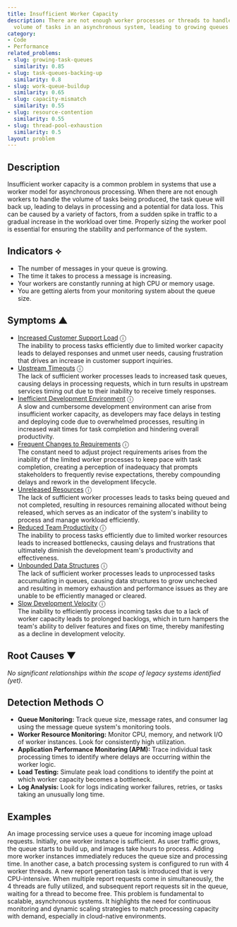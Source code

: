 ```yaml
---
title: Insufficient Worker Capacity
description: There are not enough worker processes or threads to handle the incoming
  volume of tasks in an asynchronous system, leading to growing queues.
category:
- Code
- Performance
related_problems:
- slug: growing-task-queues
  similarity: 0.85
- slug: task-queues-backing-up
  similarity: 0.8
- slug: work-queue-buildup
  similarity: 0.65
- slug: capacity-mismatch
  similarity: 0.55
- slug: resource-contention
  similarity: 0.55
- slug: thread-pool-exhaustion
  similarity: 0.5
layout: problem
---
```


## Description
Insufficient worker capacity is a common problem in systems that use a worker model for asynchronous processing. When there are not enough workers to handle the volume of tasks being produced, the task queue will back up, leading to delays in processing and a potential for data loss. This can be caused by a variety of factors, from a sudden spike in traffic to a gradual increase in the workload over time. Properly sizing the worker pool is essential for ensuring the stability and performance of the system.


## Indicators ⟡
- The number of messages in your queue is growing.
- The time it takes to process a message is increasing.
- Your workers are constantly running at high CPU or memory usage.
- You are getting alerts from your monitoring system about the queue size.


## Symptoms ▲

- [Increased Customer Support Load](increased-customer-support-load.md) <span class="info-tooltip" title="Confidence: 0.464, Strength: 0.728">ⓘ</span>
<br/>  The inability to process tasks efficiently due to limited worker capacity leads to delayed responses and unmet user needs, causing frustration that drives an increase in customer support inquiries.
- [Upstream Timeouts](upstream-timeouts.md) <span class="info-tooltip" title="Confidence: 0.442, Strength: 0.666">ⓘ</span>
<br/>  The lack of sufficient worker processes leads to increased task queues, causing delays in processing requests, which in turn results in upstream services timing out due to their inability to receive timely responses.
- [Inefficient Development Environment](inefficient-development-environment.md) <span class="info-tooltip" title="Confidence: 0.421, Strength: 0.672">ⓘ</span>
<br/>  A slow and cumbersome development environment can arise from insufficient worker capacity, as developers may face delays in testing and deploying code due to overwhelmed processes, resulting in increased wait times for task completion and hindering overall productivity.
- [Frequent Changes to Requirements](frequent-changes-to-requirements.md) <span class="info-tooltip" title="Confidence: 0.414, Strength: 0.662">ⓘ</span>
<br/>  The constant need to adjust project requirements arises from the inability of the limited worker processes to keep pace with task completion, creating a perception of inadequacy that prompts stakeholders to frequently revise expectations, thereby compounding delays and rework in the development lifecycle.
- [Unreleased Resources](unreleased-resources.md) <span class="info-tooltip" title="Confidence: 0.405, Strength: 0.695">ⓘ</span>
<br/>  The lack of sufficient worker processes leads to tasks being queued and not completed, resulting in resources remaining allocated without being released, which serves as an indicator of the system's inability to process and manage workload efficiently.
- [Reduced Team Productivity](reduced-team-productivity.md) <span class="info-tooltip" title="Confidence: 0.374, Strength: 0.675">ⓘ</span>
<br/>  The inability to process tasks efficiently due to limited worker resources leads to increased bottlenecks, causing delays and frustrations that ultimately diminish the development team's productivity and effectiveness.
- [Unbounded Data Structures](unbounded-data-structures.md) <span class="info-tooltip" title="Confidence: 0.373, Strength: 0.709">ⓘ</span>
<br/>  The lack of sufficient worker processes leads to unprocessed tasks accumulating in queues, causing data structures to grow unchecked and resulting in memory exhaustion and performance issues as they are unable to be efficiently managed or cleared.
- [Slow Development Velocity](slow-development-velocity.md) <span class="info-tooltip" title="Confidence: 0.346, Strength: 0.717">ⓘ</span>
<br/>  The inability to efficiently process incoming tasks due to a lack of worker capacity leads to prolonged backlogs, which in turn hampers the team's ability to deliver features and fixes on time, thereby manifesting as a decline in development velocity.

## Root Causes ▼

*No significant relationships within the scope of legacy systems identified (yet).*

## Detection Methods ○

- **Queue Monitoring:** Track queue size, message rates, and consumer lag using the message queue system's monitoring tools.
- **Worker Resource Monitoring:** Monitor CPU, memory, and network I/O of worker instances. Look for consistently high utilization.
- **Application Performance Monitoring (APM):** Trace individual task processing times to identify where delays are occurring within the worker logic.
- **Load Testing:** Simulate peak load conditions to identify the point at which worker capacity becomes a bottleneck.
- **Log Analysis:** Look for logs indicating worker failures, retries, or tasks taking an unusually long time.


## Examples
An image processing service uses a queue for incoming image upload requests. Initially, one worker instance is sufficient. As user traffic grows, the queue starts to build up, and images take hours to process. Adding more worker instances immediately reduces the queue size and processing time. In another case, a batch processing system is configured to run with 4 worker threads. A new report generation task is introduced that is very CPU-intensive. When multiple report requests come in simultaneously, the 4 threads are fully utilized, and subsequent report requests sit in the queue, waiting for a thread to become free. This problem is fundamental to scalable, asynchronous systems. It highlights the need for continuous monitoring and dynamic scaling strategies to match processing capacity with demand, especially in cloud-native environments.
